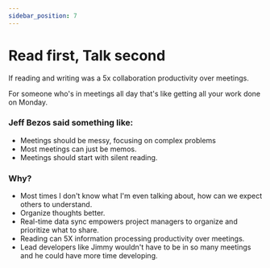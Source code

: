 ```yaml
---
sidebar_position: 7
---
```


# Read first, Talk second

If reading and writing was a 5x collaboration productivity over meetings.

For someone who's in meetings all day that's like getting all your work done on Monday.

### Jeff Bezos said something like:

- Meetings should be messy, focusing on complex problems
- Most meetings can just be memos.
- Meetings should start with silent reading.

### Why?

- Most times I don't know what I'm even talking about, how can we expect others to understand.
- Organize thoughts better.
- Real-time data sync empowers project managers to organize and prioritize what to share.
- Reading can 5X information processing productivity over meetings.
- Lead developers like Jimmy wouldn't have to be in so many meetings and he could have more time developing.
